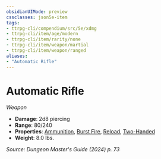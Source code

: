 ```yaml
---
obsidianUIMode: preview
cssclasses: json5e-item
tags:
- ttrpg-cli/compendium/src/5e/xdmg
- ttrpg-cli/item/age/modern
- ttrpg-cli/item/rarity/none
- ttrpg-cli/item/weapon/martial
- ttrpg-cli/item/weapon/ranged
aliases: 
- "Automatic Rifle"
---
```

# Automatic Rifle
*Weapon*  


- **Damage**: 2d8 piercing
- **Range**: 80/240
- **Properties**: [Ammunition](Інструменти%20ДМ/CLI/rules/item-properties.md#Ammunition), [Burst Fire](Інструменти%20ДМ/CLI/rules/item-properties.md#Burst%20Fire), [Reload](Інструменти%20ДМ/CLI/rules/item-properties.md#Reload), [Two-Handed](Інструменти%20ДМ/CLI/rules/item-properties.md#Two-Handed)
- **Weight**: 8.0 lbs.

*Source: Dungeon Master's Guide (2024) p. 73*